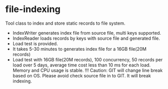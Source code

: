 # file-indexing
Tool class to index and store static records to file system.
* IndexWriter generates index file from source file, multi keys supported.
* IndexReader loads records by keys with source file and generated file.
* Load test is provided.
* It takes 5-30 minutes to generates index file for a 16GB file(20M records)
* Load test with 16GB file(20M records), 100 concurrency, 50 records per load over 5 days, average time cost less than 10 ms for each load. Memory and CPU usage is stable.
!!! Caution: GIT will change line break based on OS. Please avoid check source file in to GIT. It will break indexing.